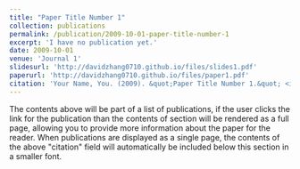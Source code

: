 ```yaml
---
title: "Paper Title Number 1"
collection: publications
permalink: /publication/2009-10-01-paper-title-number-1
excerpt: 'I have no publication yet.'
date: 2009-10-01
venue: 'Journal 1'
slidesurl: 'http://davidzhang0710.github.io/files/slides1.pdf'
paperurl: 'http://davidzhang0710.github.io/files/paper1.pdf'
citation: 'Your Name, You. (2009). &quot;Paper Title Number 1.&quot; <i>Journal 1</i>. 1(1).'
---
```


The contents above will be part of a list of publications, if the user clicks the link for the publication than the contents of section will be rendered as a full page, allowing you to provide more information about the paper for the reader. When publications are displayed as a single page, the contents of the above "citation" field will automatically be included below this section in a smaller font.
